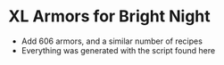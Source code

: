 # XL Armors for Bright Night
- Add 606 armors, and a similar number of recipes
- Everything was generated with the script found here
